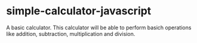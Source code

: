 # simple-calculator-javascript

A basic calculator.
This calculator will be able to perform basich operations like addition, subtraction, multiplication and division.
